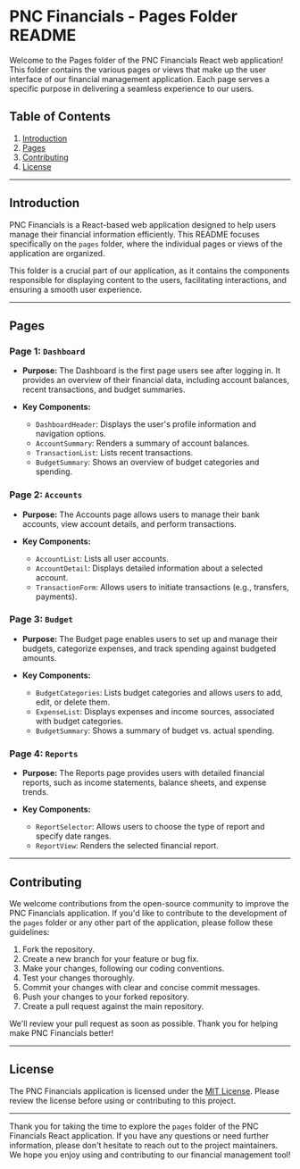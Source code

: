 # PNC Financials - Pages Folder README

Welcome to the Pages folder of the PNC Financials React web application! This folder contains the various pages or views that make up the user interface of our financial management application. Each page serves a specific purpose in delivering a seamless experience to our users.

## Table of Contents

1. [Introduction](#introduction)
2. [Pages](#pages)
3. [Contributing](#contributing)
4. [License](#license)

---

## Introduction

PNC Financials is a React-based web application designed to help users manage their financial information efficiently. This README focuses specifically on the `pages` folder, where the individual pages or views of the application are organized.

This folder is a crucial part of our application, as it contains the components responsible for displaying content to the users, facilitating interactions, and ensuring a smooth user experience.

---

## Pages

### Page 1: `Dashboard`

- **Purpose:** The Dashboard is the first page users see after logging in. It provides an overview of their financial data, including account balances, recent transactions, and budget summaries.

- **Key Components:** 
  - `DashboardHeader`: Displays the user's profile information and navigation options.
  - `AccountSummary`: Renders a summary of account balances.
  - `TransactionList`: Lists recent transactions.
  - `BudgetSummary`: Shows an overview of budget categories and spending.

### Page 2: `Accounts`

- **Purpose:** The Accounts page allows users to manage their bank accounts, view account details, and perform transactions.

- **Key Components:** 
  - `AccountList`: Lists all user accounts.
  - `AccountDetail`: Displays detailed information about a selected account.
  - `TransactionForm`: Allows users to initiate transactions (e.g., transfers, payments).

### Page 3: `Budget`

- **Purpose:** The Budget page enables users to set up and manage their budgets, categorize expenses, and track spending against budgeted amounts.

- **Key Components:** 
  - `BudgetCategories`: Lists budget categories and allows users to add, edit, or delete them.
  - `ExpenseList`: Displays expenses and income sources, associated with budget categories.
  - `BudgetSummary`: Shows a summary of budget vs. actual spending.

### Page 4: `Reports`

- **Purpose:** The Reports page provides users with detailed financial reports, such as income statements, balance sheets, and expense trends.

- **Key Components:** 
  - `ReportSelector`: Allows users to choose the type of report and specify date ranges.
  - `ReportView`: Renders the selected financial report.

---

## Contributing

We welcome contributions from the open-source community to improve the PNC Financials application. If you'd like to contribute to the development of the `pages` folder or any other part of the application, please follow these guidelines:

1. Fork the repository.
2. Create a new branch for your feature or bug fix.
3. Make your changes, following our coding conventions.
4. Test your changes thoroughly.
5. Commit your changes with clear and concise commit messages.
6. Push your changes to your forked repository.
7. Create a pull request against the main repository.

We'll review your pull request as soon as possible. Thank you for helping make PNC Financials better!

---

## License

The PNC Financials application is licensed under the [MIT License](LICENSE). Please review the license before using or contributing to this project.

---

Thank you for taking the time to explore the `pages` folder of the PNC Financials React application. If you have any questions or need further information, please don't hesitate to reach out to the project maintainers. We hope you enjoy using and contributing to our financial management tool!